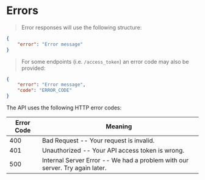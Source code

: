 # Errors

> Error responses will use the following structure:

```json
{
    "error": "Error message"
}
```

> For some endpoints (i.e. `/access_token`) an error code may also be provided:

```json
{
    "error": "Error message",
    "code": "ERROR_CODE"
}
```

The API uses the following HTTP error codes:

Error Code | Meaning
---------- | -------
400 | Bad Request -- Your request is invalid.
401 | Unauthorized -- Your API access token is wrong.
500 | Internal Server Error -- We had a problem with our server. Try again later.
